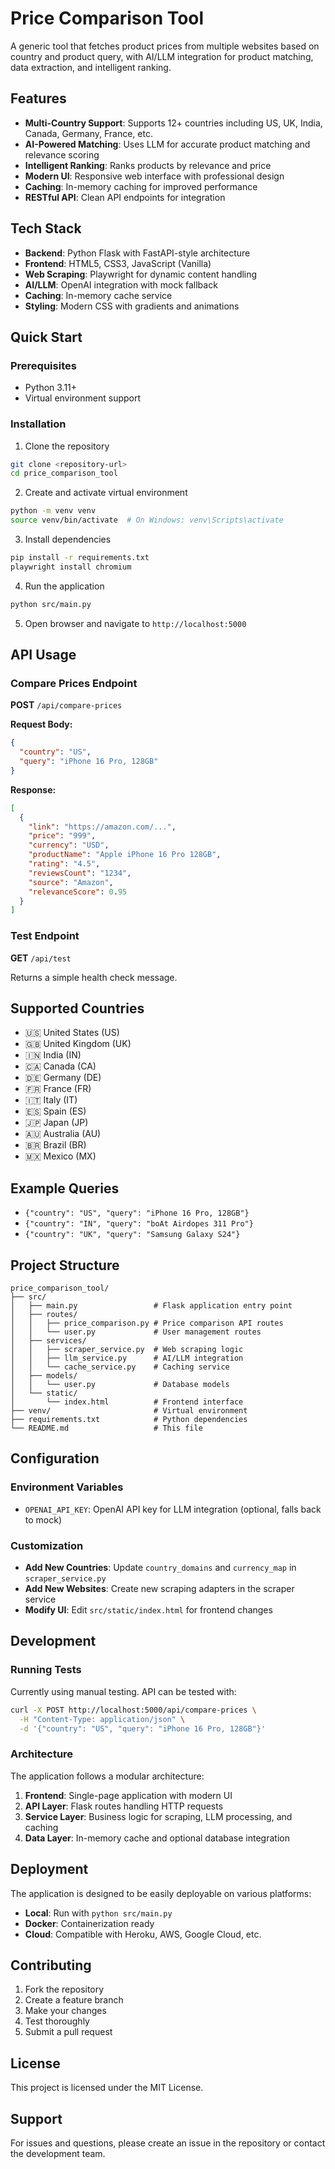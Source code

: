 # Price Comparison Tool

A generic tool that fetches product prices from multiple websites based on country and product query, with AI/LLM integration for product matching, data extraction, and intelligent ranking.

## Features

- **Multi-Country Support**: Supports 12+ countries including US, UK, India, Canada, Germany, France, etc.
- **AI-Powered Matching**: Uses LLM for accurate product matching and relevance scoring
- **Intelligent Ranking**: Ranks products by relevance and price
- **Modern UI**: Responsive web interface with professional design
- **Caching**: In-memory caching for improved performance
- **RESTful API**: Clean API endpoints for integration

## Tech Stack

- **Backend**: Python Flask with FastAPI-style architecture
- **Frontend**: HTML5, CSS3, JavaScript (Vanilla)
- **Web Scraping**: Playwright for dynamic content handling
- **AI/LLM**: OpenAI integration with mock fallback
- **Caching**: In-memory cache service
- **Styling**: Modern CSS with gradients and animations

## Quick Start

### Prerequisites
- Python 3.11+
- Virtual environment support

### Installation

1. Clone the repository
```bash
git clone <repository-url>
cd price_comparison_tool
```

2. Create and activate virtual environment
```bash
python -m venv venv
source venv/bin/activate  # On Windows: venv\Scripts\activate
```

3. Install dependencies
```bash
pip install -r requirements.txt
playwright install chromium
```

4. Run the application
```bash
python src/main.py
```

5. Open browser and navigate to `http://localhost:5000`

## API Usage

### Compare Prices Endpoint

**POST** `/api/compare-prices`

**Request Body:**
```json
{
  "country": "US",
  "query": "iPhone 16 Pro, 128GB"
}
```

**Response:**
```json
[
  {
    "link": "https://amazon.com/...",
    "price": "999",
    "currency": "USD",
    "productName": "Apple iPhone 16 Pro 128GB",
    "rating": "4.5",
    "reviewsCount": "1234",
    "source": "Amazon",
    "relevanceScore": 0.95
  }
]
```

### Test Endpoint

**GET** `/api/test`

Returns a simple health check message.

## Supported Countries

- 🇺🇸 United States (US)
- 🇬🇧 United Kingdom (UK)
- 🇮🇳 India (IN)
- 🇨🇦 Canada (CA)
- 🇩🇪 Germany (DE)
- 🇫🇷 France (FR)
- 🇮🇹 Italy (IT)
- 🇪🇸 Spain (ES)
- 🇯🇵 Japan (JP)
- 🇦🇺 Australia (AU)
- 🇧🇷 Brazil (BR)
- 🇲🇽 Mexico (MX)

## Example Queries

- `{"country": "US", "query": "iPhone 16 Pro, 128GB"}`
- `{"country": "IN", "query": "boAt Airdopes 311 Pro"}`
- `{"country": "UK", "query": "Samsung Galaxy S24"}`

## Project Structure

```
price_comparison_tool/
├── src/
│   ├── main.py                 # Flask application entry point
│   ├── routes/
│   │   ├── price_comparison.py # Price comparison API routes
│   │   └── user.py             # User management routes
│   ├── services/
│   │   ├── scraper_service.py  # Web scraping logic
│   │   ├── llm_service.py      # AI/LLM integration
│   │   └── cache_service.py    # Caching service
│   ├── models/
│   │   └── user.py             # Database models
│   └── static/
│       └── index.html          # Frontend interface
├── venv/                       # Virtual environment
├── requirements.txt            # Python dependencies
└── README.md                   # This file
```

## Configuration

### Environment Variables

- `OPENAI_API_KEY`: OpenAI API key for LLM integration (optional, falls back to mock)

### Customization

- **Add New Countries**: Update `country_domains` and `currency_map` in `scraper_service.py`
- **Add New Websites**: Create new scraping adapters in the scraper service
- **Modify UI**: Edit `src/static/index.html` for frontend changes

## Development

### Running Tests

Currently using manual testing. API can be tested with:

```bash
curl -X POST http://localhost:5000/api/compare-prices \
  -H "Content-Type: application/json" \
  -d '{"country": "US", "query": "iPhone 16 Pro, 128GB"}'
```

### Architecture

The application follows a modular architecture:

1. **Frontend**: Single-page application with modern UI
2. **API Layer**: Flask routes handling HTTP requests
3. **Service Layer**: Business logic for scraping, LLM processing, and caching
4. **Data Layer**: In-memory cache and optional database integration

## Deployment

The application is designed to be easily deployable on various platforms:

- **Local**: Run with `python src/main.py`
- **Docker**: Containerization ready
- **Cloud**: Compatible with Heroku, AWS, Google Cloud, etc.

## Contributing

1. Fork the repository
2. Create a feature branch
3. Make your changes
4. Test thoroughly
5. Submit a pull request

## License

This project is licensed under the MIT License.

## Support

For issues and questions, please create an issue in the repository or contact the development team.
